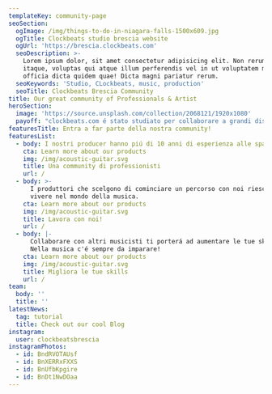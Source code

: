 ```yaml
---
templateKey: community-page
seoSection:
  ogImage: /img/things-to-do-in-niagara-falls-1500x609.jpg
  ogTitle: Clockbeats studio brescia website
  ogUrl: 'https://brescia.clockbeats.com'
  seoDescription: >-
    Lorem ipsum dolor, sit amet consectetur adipisicing elit. Non rerum, quam
    itaque, voluptas qui atque illum perferendis vel in ut voluptatem modi,
    officia dicta quidem quae! Dicta magni pariatur rerum.
  seoKeywords: 'Studio, CLockbeats, music, production'
  seoTitle: Clockbeats Brescia Community
title: Our great community of Professionals & Artist
heroSection:
  image: 'https://source.unsplash.com/collection/2068121/1920x1080'
  payoff: "clockbeats.com é stato studiato per collaborare a grandi distanze,\L a noi non serve vederti di persona!\L\n\L\nTi aiuteremo a capire cosa migliorare nelle tue produzioni direttamente dal nostro portale.\n                            "
featuresTitle: Entra a far parte della nostra community!
featuresList:
  - body: I nostri producer hanno piú di 10 anni di esperienza alle spalle.
    cta: Learn more about our products
    img: /img/acoustic-guitar.svg
    title: Una community di professionisti
    url: /
  - body: >-
      I produttori che scelgono di cominciare un percorso con noi riescono a
      vivere nel mondo della musica.
    cta: Learn more about our products
    img: /img/acoustic-guitar.svg
    title: Lavora con noi!
    url: /
  - body: |-
      Collaborare con altri musicisti ti porterá ad aumentare le tue skills.
      Nella musica c'é sempre da imparare!
    cta: Learn more about our products
    img: /img/acoustic-guitar.svg
    title: Migliora le tue skills
    url: /
team:
  body: ''
  title: ''
latestNews:
  tag: tutorial
  title: Check out our cool Blog
instagram:
  user: clockbeatsbrescia
instagramPhotos:
  - id: BndRVOTAUsf
  - id: BnXERRxFXXS
  - id: BnUfbKpgire
  - id: BnDt1NwDOaa
---
```


